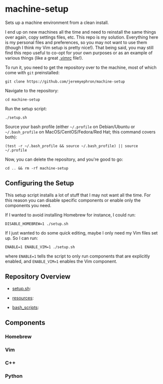 machine-setup
=============

Sets up a machine environment from a clean install.

I end up on new machines all the time and need to reinstall the same things 
over again, copy settings files, etc. This repo is my solution. Everything 
here is my personal files and preferences, so you may not want to use them 
(though I think my Vim setup is pretty nice!). That being said, you may still 
find this repo useful to co-opt for your own purposes or as an example of 
various things (like a great [.vimrc](resources/vim/.vimrc) file!).

To run it, you need to get the repository over to the machine, most of which 
come with `git` preinstalled:

```
git clone https://github.com/jeremyephron/machine-setup
```

Navigate to the repository:

```
cd machine-setup
```

Run the setup script:

```
./setup.sh
```

Source your bash profile (either `~/.profile` on Debian/Ubuntu or 
`~/.bash_profile` on MacOS/CentOS/Fedora/Red Hat; this command covers both):

```
(test -r ~/.bash_profile && source ~/.bash_profile) || source ~/.profile
```

Now, you can delete the repository, and you're good to go:

```
cd .. && rm -rf machine-setup
```

Configuring the Setup
---------------------

This setup script installs a lot of stuff that I may not want all the time.
For this reason you can disable specific components or enable only the 
components you need.

If I wanted to avoid installing Homebrew for instance, I could run:

```
DISABLE_HOMEBREW=1 ./setup.sh
```

If I just wanted to do some quick editing, maybe I only need my Vim files set 
up. So I can run:

```
ENABLE=1 ENABLE_VIM=1 ./setup.sh
```

where `ENABLE=1` tells the script to only run components that are explicitly 
enabled, and `ENABLE_VIM=1` enables the Vim component.

Repository Overview
--------------------

- [setup.sh](setup.sh): 

- [resources](resources):

- [bash_scripts](bash_scripts):

Components
----------

### Homebrew

### Vim

### C++

### Python
